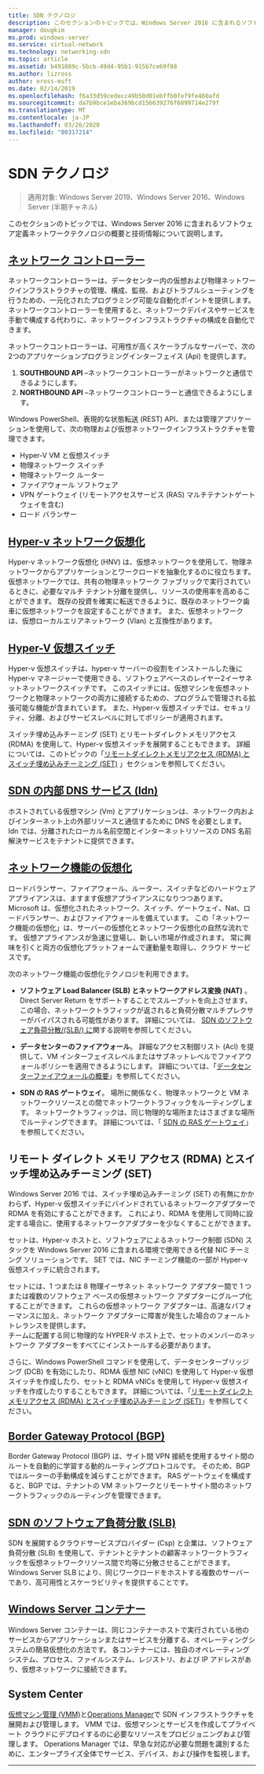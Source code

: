 ```yaml
---
title: SDN テクノロジ
description: このセクションのトピックでは、Windows Server 2016 に含まれるソフトウェア定義ネットワークテクノロジの概要と技術情報について説明します。
manager: dougkim
ms.prod: windows-server
ms.service: virtual-network
ms.technology: networking-sdn
ms.topic: article
ms.assetid: b491089c-5bcb-49d4-95b1-915b7ce69f88
ms.author: lizross
author: eross-msft
ms.date: 02/14/2019
ms.openlocfilehash: f6a33d59cedecc49b50d01ebffb0fef9fe460afd
ms.sourcegitcommit: da7b9bce1eba369bcd156639276f6899714e279f
ms.translationtype: MT
ms.contentlocale: ja-JP
ms.lasthandoff: 03/26/2020
ms.locfileid: "80317214"
---
```

# <a name="sdn-technologies"></a>SDN テクノロジ

>適用対象: Windows Server 2019、Windows Server 2016、Windows Server (半期チャネル)

このセクションのトピックでは、Windows Server 2016 に含まれるソフトウェア定義ネットワークテクノロジの概要と技術情報について説明します。  

## <a name="network-controller"></a>[ネットワーク コントローラー](network-controller/Network-Controller.md)

ネットワークコントローラーは、データセンター内の仮想および物理ネットワークインフラストラクチャの管理、構成、監視、およびトラブルシューティングを行うための、一元化されたプログラミング可能な自動化ポイントを提供します。 ネットワークコントローラーを使用すると、ネットワークデバイスやサービスを手動で構成する代わりに、ネットワークインフラストラクチャの構成を自動化できます。 

ネットワークコントローラーは、可用性が高くスケーラブルなサーバーで、次の2つのアプリケーションプログラミングインターフェイス (Api) を提供します。

1. **SOUTHBOUND API** –ネットワークコントローラーがネットワークと通信できるようにします。
2. **NORTHBOUND API** –ネットワークコントローラーと通信できるようにします。

Windows PowerShell、表現的な状態転送 (REST) API、または管理アプリケーションを使用して、次の物理および仮想ネットワークインフラストラクチャを管理できます。

- Hyper-V VM と仮想スイッチ 
- 物理ネットワーク スイッチ 
- 物理ネットワーク ルーター 
- ファイアウォール ソフトウェア 
- VPN ゲートウェイ (リモートアクセスサービス (RAS) マルチテナントゲートウェイを含む) 
- ロード バランサー 
  
## <a name="hyper-v-network-virtualization"></a>[Hyper-v ネットワーク仮想化](hyper-v-network-virtualization/Hyper-V-Network-Virtualization.md)

Hyper-v ネットワーク仮想化 (HNV) は、仮想ネットワークを使用して、物理ネットワークからアプリケーションとワークロードを抽象化するのに役立ちます。 仮想ネットワークでは、共有の物理ネットワーク ファブリックで実行されているときに、必要なマルチ テナント分離を提供し、リソースの使用率を高めることができます。 既存の投資を確実に転送できるように、既存のネットワーク歯車に仮想ネットワークを設定することができます。 また、仮想ネットワークは、仮想ローカルエリアネットワーク (Vlan) と互換性があります。
  
## <a name="hyper-v-virtual-switch"></a>[Hyper-V 仮想スイッチ](../../../virtualization/hyper-v-virtual-switch/Hyper-V-Virtual-Switch.md) 

Hyper-v 仮想スイッチは、hyper-v サーバーの役割をインストールした後に Hyper-v マネージャーで使用できる、ソフトウェアベースのレイヤー2イーサネットネットワークスイッチです。 このスイッチには、仮想マシンを仮想ネットワークと物理ネットワークの両方に接続するための、プログラムで管理される拡張可能な機能が含まれています。 また、Hyper-v 仮想スイッチでは、セキュリティ、分離、およびサービスレベルに対してポリシーが適用されます。
  
スイッチ埋め込みチーミング (SET) とリモートダイレクトメモリアクセス (RDMA) を使用して、Hyper-v 仮想スイッチを展開することもできます。 詳細については、このトピックの「[リモートダイレクトメモリアクセス (RDMA) とスイッチ埋め込みチーミング (SET)](#remote-direct-memory-access-rdma-and-switch-embedded-teaming-set) 」セクションを参照してください。

## <a name="internal-dns-service-idns-for-sdn"></a>[SDN の内部 DNS サービス (Idn)](Idns-for-Sdn.md)

ホストされている仮想マシン (Vm) とアプリケーションは、ネットワーク内およびインターネット上の外部リソースと通信するために DNS を必要とします。 Idn では、分離されたローカル名前空間とインターネットリソースの DNS 名前解決サービスをテナントに提供できます。 
  
## <a name="network-function-virtualization"></a>[ネットワーク機能の仮想化](network-function-virtualization/Network-Function-Virtualization.md)

ロードバランサー、ファイアウォール、ルーター、スイッチなどのハードウェアアプライアンスは、ますます仮想アプライアンスになりつつあります。 Microsoft は、仮想化されたネットワーク、スイッチ、ゲートウェイ、Nat、ロードバランサー、およびファイアウォールを備えています。 この「ネットワーク機能の仮想化」は、サーバーの仮想化とネットワーク仮想化の自然な流れです。 仮想アプライアンスが急速に登場し、新しい市場が作成されます。 常に興味を引くと両方の仮想化プラットフォームで運動量を取得し、クラウド サービスです。 
  
次のネットワーク機能の仮想化テクノロジを利用できます。  
  
-   **ソフトウェア Load Balancer (SLB) とネットワークアドレス変換 (NAT)** 。 Direct Server Return をサポートすることでスループットを向上させます。この場合、ネットワークトラフィックが返されると負荷分散マルチプレクサーがバイパスされる可能性があります。 詳細については、 [SDN のソフトウェア負荷分散/(SLB/) に](network-function-virtualization/software-load-balancing-for-sdn.md)関する説明を参照してください。
  
-   **データセンターのファイアウォール**。 詳細なアクセス制御リスト (Acl) を提供して、VM インターフェイスレベルまたはサブネットレベルでファイアウォールポリシーを適用できるようにします。 詳細については、「[データセンターファイアウォールの概要](network-function-virtualization/Datacenter-Firewall-Overview.md)」を参照してください。
  
-   **SDN の RAS ゲートウェイ**。 場所に関係なく、物理ネットワークと VM ネットワークリソースとの間でネットワークトラフィックをルーティングします。 ネットワークトラフィックは、同じ物理的な場所またはさまざまな場所でルーティングできます。 詳細については、「 [SDN の RAS ゲートウェイ](network-function-virtualization/RAS-Gateway-for-SDN.md)」を参照してください。

## <a name="remote-direct-memory-access-rdma-and-switch-embedded-teaming-set"></a>リモート ダイレクト メモリ アクセス (RDMA) とスイッチ埋め込みチーミング (SET)  
Windows Server 2016 では、スイッチ埋め込みチーミング (SET) の有無にかかわらず、Hyper-v 仮想スイッチにバインドされているネットワークアダプターで RDMA を有効にすることができます。 これにより、RDMA を使用して同時に設定する場合に、使用するネットワークアダプターを少なくすることができます。  
  
セットは、Hyper-v ホストと、ソフトウェアによるネットワーク制御 (SDN) スタックを Windows Server 2016 に含まれる環境で使用できる代替 NIC チーミング ソリューションです。 SET では、NIC チーミング機能の一部が Hyper-v 仮想スイッチに統合されます。  
  
セットには、1 つまたは 8 物理イーサネット ネットワーク アダプター間で 1 つまたは複数のソフトウェア ベースの仮想ネットワーク アダプターにグループ化することができます。 これらの仮想ネットワーク アダプターは、高速なパフォーマンスに加え、ネットワーク アダプターに障害が発生した場合のフォールト トレランスを提供します。  
チームに配置する同じ物理的な HYPER-V ホスト上で、セットのメンバーのネットワーク アダプターをすべてにインストールする必要があります。  
  
さらに、Windows PowerShell コマンドを使用して、データセンターブリッジング (DCB) を有効にしたり、RDMA 仮想 NIC (vNIC) を使用して Hyper-v 仮想スイッチを作成したり、セットと RDMA vNICs を使用して Hyper-v 仮想スイッチを作成したりすることもできます。 詳細については、「[リモートダイレクトメモリアクセス (RDMA) とスイッチ埋め込みチーミング (SET)](https://docs.microsoft.com/windows-server/virtualization/hyper-v-virtual-switch/rdma-and-switch-embedded-teaming.md)」を参照してください。

## <a name="border-gateway-protocol-bgp"></a>[Border Gateway Protocol (BGP)](../../../remote/remote-access/bgp/Border-Gateway-Protocol-BGP.md)
  
Border Gateway Protocol (BGP) は、サイト間 VPN 接続を使用するサイト間のルートを自動的に学習する動的ルーティングプロトコルです。 そのため、BGP ではルーターの手動構成を減らすことができます。   RAS ゲートウェイを構成すると、BGP では、テナントの VM ネットワークとリモートサイト間のネットワークトラフィックのルーティングを管理できます。  
  
## <a name="software-load-balancing-slb-for-sdn"></a>[SDN のソフトウェア負荷分散 (SLB)](network-function-virtualization/software-load-balancing-for-sdn.md)
SDN を展開するクラウドサービスプロバイダー (Csp) と企業は、ソフトウェア負荷分散 (SLB) を使用して、テナントとテナントの顧客ネットワークトラフィックを仮想ネットワークリソース間で均等に分散させることができます。 Windows Server SLB により、同じワークロードをホストする複数のサーバーであり、高可用性とスケーラビリティを提供することです。 

## <a name="windows-server-containers"></a>[Windows Server コンテナー](Containers/Container-networking-overview.md)

Windows Server コンテナーは、同じコンテナーホストで実行されている他のサービスからアプリケーションまたはサービスを分離する、オペレーティングシステムの簡易仮想化の方法です。 各コンテナーには、独自のオペレーティングシステム、プロセス、ファイルシステム、レジストリ、および IP アドレスがあり、仮想ネットワークに接続できます。 

## <a name="system-center"></a>System Center

[仮想マシン管理 (VMM)](https://docs.microsoft.com/system-center/vmm/)と[Operations Manager](https://docs.microsoft.com/system-center/scom/)で SDN インフラストラクチャを展開および管理します。 VMM では、仮想マシンとサービスを作成してプライベート クラウドにデプロイするのに必要なリソースをプロビジョニングおよび管理します。  Operations Manager では、早急な対応が必要な問題を識別するために、エンタープライズ全体でサービス、デバイス、および操作を監視します。 


---